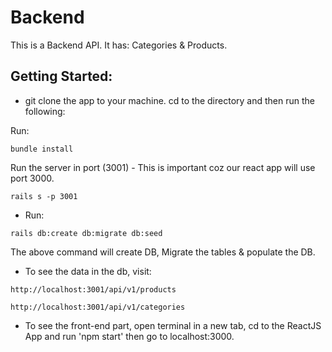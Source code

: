 # Backend

This is a Backend API.
It has: Categories & Products.

## Getting Started:
* git clone the app to your machine. cd to the directory and then run the following:

Run:
```
bundle install
```
Run  the server in port (3001) - This is important coz our react app will use port 3000.
```
rails s -p 3001
```
* Run:
```
rails db:create db:migrate db:seed
```
The above command will create DB, Migrate the tables & populate the DB.

* To see the data in the db, visit:

```
http://localhost:3001/api/v1/products

http://localhost:3001/api/v1/categories
```
* To see the front-end part, open terminal in a new tab, cd to the ReactJS App and run 'npm start' then go to localhost:3000.

